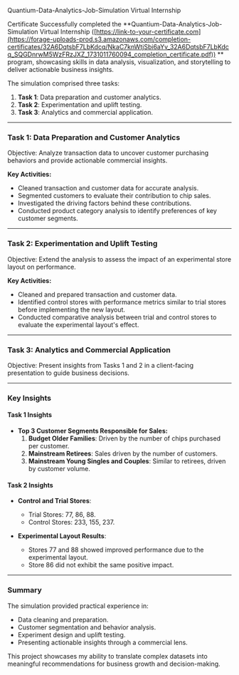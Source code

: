 
Quantium-Data-Analytics-Job-Simulation Virtual Internship

Certificate
Successfully completed the **Quantium-Data-Analytics-Job-Simulation Virtual Internship ([https://link-to-your-certificate.com](https://forage-uploads-prod.s3.amazonaws.com/completion-certificates/32A6DqtsbF7LbKdcq/NkaC7knWtjSbi6aYv_32A6DqtsbF7LbKdcq_SQGDnrwM5WzFRzJXZ_1731011760094_completion_certificate.pdf))  ** program, showcasing skills in data analysis, visualization, and storytelling to deliver actionable business insights.

The simulation comprised three tasks:  
1. **Task 1**: Data preparation and customer analytics.  
2. **Task 2**: Experimentation and uplift testing.  
3. **Task 3**: Analytics and commercial application.  

---

### **Task 1: Data Preparation and Customer Analytics**  
Objective: Analyze transaction data to uncover customer purchasing behaviors and provide actionable commercial insights.

**Key Activities:**  
- Cleaned transaction and customer data for accurate analysis.  
- Segmented customers to evaluate their contribution to chip sales.  
- Investigated the driving factors behind these contributions.  
- Conducted product category analysis to identify preferences of key customer segments.

---

### **Task 2: Experimentation and Uplift Testing**  
Objective: Extend the analysis to assess the impact of an experimental store layout on performance.

**Key Activities:**  
- Cleaned and prepared transaction and customer data.  
- Identified control stores with performance metrics similar to trial stores before implementing the new layout.  
- Conducted comparative analysis between trial and control stores to evaluate the experimental layout's effect.

---

### **Task 3: Analytics and Commercial Application**  
Objective: Present insights from Tasks 1 and 2 in a client-facing presentation to guide business decisions.

---

### **Key Insights**  

#### **Task 1 Insights**  
- **Top 3 Customer Segments Responsible for Sales:**  
  1. **Budget Older Families**: Driven by the number of chips purchased per customer.  
  2. **Mainstream Retirees**: Sales driven by the number of customers.  
  3. **Mainstream Young Singles and Couples**: Similar to retirees, driven by customer volume.

#### **Task 2 Insights**  
- **Control and Trial Stores**:  
  - Trial Stores: 77, 86, 88.  
  - Control Stores: 233, 155, 237.  

- **Experimental Layout Results**:  
  - Stores 77 and 88 showed improved performance due to the experimental layout.  
  - Store 86 did not exhibit the same positive impact.

---

### Summary  
The simulation provided practical experience in:  
- Data cleaning and preparation.  
- Customer segmentation and behavior analysis.  
- Experiment design and uplift testing.  
- Presenting actionable insights through a commercial lens.  

This project showcases my ability to translate complex datasets into meaningful recommendations for business growth and decision-making.
